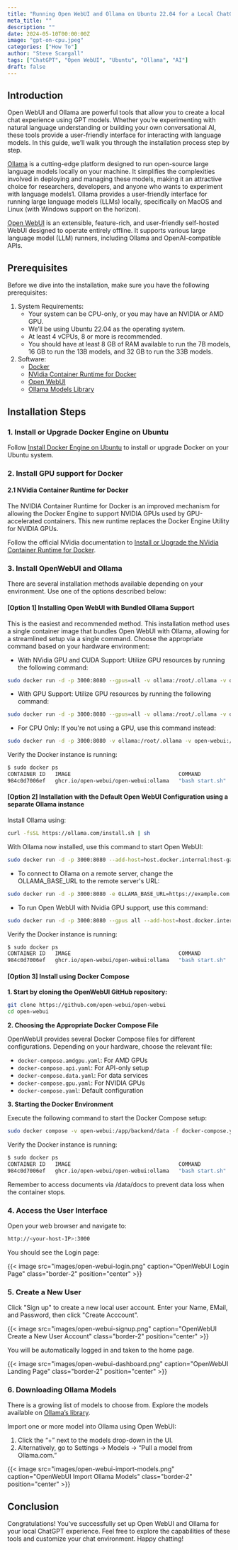 ```yaml
---
title: "Running Open WebUI and Ollama on Ubuntu 22.04 for a Local ChatGPT Experience"
meta_title: ""
description: ""
date: 2024-05-10T00:00:00Z
image: "gpt-on-cpu.jpeg"
categories: ["How To"]
author: "Steve Scargall"
tags: ["ChatGPT", "Open WebUI", "Ubuntu", "Ollama", "AI"]
draft: false
---
```


## Introduction
Open WebUI and Ollama are powerful tools that allow you to create a local chat experience using GPT models. Whether you’re experimenting with natural language understanding or building your own conversational AI, these tools provide a user-friendly interface for interacting with language models. In this guide, we’ll walk you through the installation process step by step.

[Ollama](https://ollama.com/) is a cutting-edge platform designed to run open-source large language models locally on your machine. It simplifies the complexities involved in deploying and managing these models, making it an attractive choice for researchers, developers, and anyone who wants to experiment with language models1. Ollama provides a user-friendly interface for running large language models (LLMs) locally, specifically on MacOS and Linux (with Windows support on the horizon). 

[Open WebUI](https://openwebui.com/) is an extensible, feature-rich, and user-friendly self-hosted WebUI designed to operate entirely offline. It supports various large language model (LLM) runners, including Ollama and OpenAI-compatible APIs. 

## Prerequisites
Before we dive into the installation, make sure you have the following prerequisites:

1. System Requirements:
    - Your system can be CPU-only, or you may have an NVIDIA or AMD GPU.
    - We’ll be using Ubuntu 22.04 as the operating system.
    - At least 4 vCPUs, 8 or more is recommended.
    - You should have at least 8 GB of RAM available to run the 7B models, 16 GB to run the 13B models, and 32 GB to run the 33B models.
2. Software:
    - [Docker](https://www.docker.com/)
    - [NVidia Container Runtime for Docker](https://docs.nvidia.com/dgx/nvidia-container-runtime-upgrade/)
    - [Open WebUI](https://openwebui.com/)
    - [Ollama Models Library](https://ollama.com/library)

## Installation Steps

### 1. Install or Upgrade Docker Engine on Ubuntu

Follow [Install Docker Engine on Ubuntu](https://docs.docker.com/engine/install/ubuntu/) to install or upgrade Docker on your Ubuntu system.

### 2. Install GPU support for Docker

#### 2.1 NVidia Container Runtime for Docker

The NVIDIA Container Runtime for Docker is an improved mechanism for allowing the Docker Engine to support NVIDIA GPUs used by GPU-accelerated containers. This new runtime replaces the Docker Engine Utility for NVIDIA GPUs.

Follow the official NVidia documentation to [Install or Upgrade the NVidia Container Runtime for Docker](https://docs.nvidia.com/dgx/nvidia-container-runtime-upgrade/).

### 3. Install OpenWebUI and Ollama

There are several installation methods available depending on your environment. Use one of the options described below:

#### [Option 1] Installing Open WebUI with Bundled Ollama Support
This is the easiest and recommended method. This installation method uses a single container image that bundles Open WebUI with Ollama, allowing for a streamlined setup via a single command. Choose the appropriate command based on your hardware environment:

- With NVidia GPU and CUDA Support: Utilize GPU resources by running the following command:

```bash
sudo docker run -d -p 3000:8080 --gpus=all -v ollama:/root/.ollama -v open-webui:/app/backend/data --name open-webui --restart always ghcr.io/open-webui/open-webui:cuda
```

- With GPU Support: Utilize GPU resources by running the following command:

```bash
sudo docker run -d -p 3000:8080 --gpus=all -v ollama:/root/.ollama -v open-webui:/app/backend/data --name open-webui --restart always ghcr.io/open-webui/open-webui:ollama
```

- For CPU Only: If you're not using a GPU, use this command instead:
```bash
sudo docker run -d -p 3000:8080 -v ollama:/root/.ollama -v open-webui:/app/backend/data --name open-webui --restart always ghcr.io/open-webui/open-webui:ollama
```

Verify the Docker instance is running:

```bash
$ sudo docker ps
CONTAINER ID   IMAGE                                  COMMAND           CREATED             STATUS             PORTS                                       NAMES
984c0d7006ef   ghcr.io/open-webui/open-webui:ollama   "bash start.sh"   About an hour ago   Up About an hour   0.0.0.0:3000->8080/tcp, :::3000->8080/tcp   open-webui
```

#### [Option 2] Installation with the Default Open WebUI Configuration using a separate Ollama instance

Install Ollama using:
```bash
curl -fsSL https://ollama.com/install.sh | sh
``` 

With Ollama now installed, use this command to start Open WebUI:

```bash
sudo docker run -d -p 3000:8080 --add-host=host.docker.internal:host-gateway -v open-webui:/app/backend/data --name open-webui --restart always ghcr.io/open-webui/open-webui:main
```

- To connect to Ollama on a remote server, change the OLLAMA_BASE_URL to the remote server's URL:
```bash
sudo docker run -d -p 3000:8080 -e OLLAMA_BASE_URL=https://example.com -v open-webui:/app/backend/data --name open-webui --restart always ghcr.io/open-webui/open-webui:main
```

- To run Open WebUI with Nvidia GPU support, use this command:
```bash
sudo docker run -d -p 3000:8080 --gpus all --add-host=host.docker.internal:host-gateway -v open-webui:/app/backend/data --name open-webui --restart always ghcr.io/open-webui/open-webui:cuda
```

Verify the Docker instance is running:

```bash
$ sudo docker ps
CONTAINER ID   IMAGE                                  COMMAND           CREATED             STATUS             PORTS                                       NAMES
984c0d7006ef   ghcr.io/open-webui/open-webui:ollama   "bash start.sh"   About an hour ago   Up About an hour   0.0.0.0:3000->8080/tcp, :::3000->8080/tcp   open-webui
```

#### [Option 3] Install using Docker Compose

**1. Start by cloning the OpenWebUI GitHub repository:**

```bash
git clone https://github.com/open-webui/open-webui
cd open-webui
```

**2. Choosing the Appropriate Docker Compose File**

OpenWebUI provides several Docker Compose files for different configurations. Depending on your hardware, choose the relevant file:

- `docker-compose.amdgpu.yaml`: For AMD GPUs
- `docker-compose.api.yaml`: For API-only setup
- `docker-compose.data.yaml`: For data services
- `docker-compose.gpu.yaml`: For NVIDIA GPUs
- `docker-compose.yaml`: Default configuration

**3. Starting the Docker Environment**

Execute the following command to start the Docker Compose setup:

```bash
sudo docker compose -v open-webui:/app/backend/data -f docker-compose.yaml up
```

Verify the Docker instance is running:

```bash
$ sudo docker ps
CONTAINER ID   IMAGE                                  COMMAND           CREATED             STATUS             PORTS                                       NAMES
984c0d7006ef   ghcr.io/open-webui/open-webui:ollama   "bash start.sh"   About an hour ago   Up About an hour   0.0.0.0:3000->8080/tcp, :::3000->8080/tcp   open-webui
```

Remember to access documents via /data/docs to prevent data loss when the container stops.

### 4. Access the User Interface

Open your web browser and navigate to:

```bash
http://<your-host-IP>:3000
```

You should see the Login page:

{{< image src="images/open-webui-login.png" caption="OpenWebUI Login Page" class="border-2" position="center" >}}

### 5. Create a New User

Click "Sign up" to create a new local user account. Enter your Name, EMail, and Password, then click "Create Acccount". 

{{< image src="images/open-webui-signup.png" caption="OpenWebUI Create a New User Account" class="border-2" position="center" >}}

You will be automatically logged in and taken to the home page.

{{< image src="images/open-webui-dashboard.png" caption="OpenWebUI Landing Page" class="border-2" position="center" >}}

### 6. Downloading Ollama Models

There is a growing list of models to choose from. Explore the models available on [Ollama’s library](https://ollama.com/library).

Import one or more model into Ollama using Open WebUI:

1. Click the “+” next to the models drop-down in the UI.
2. Alternatively, go to Settings -> Models -> “Pull a model from Ollama.com.”

{{< image src="images/open-webui-import-models.png" caption="OpenWebUI Import Ollama Models" class="border-2" position="center" >}}

## Conclusion
Congratulations! You’ve successfully set up Open WebUI and Ollama for your local ChatGPT experience. Feel free to explore the capabilities of these tools and customize your chat environment. Happy chatting!
